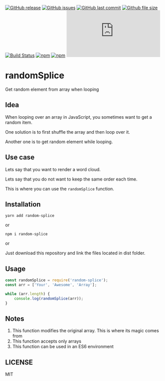 [![GitHub release](https://img.shields.io/github/release/scriptex/random-splice.svg)](https://github.com/scriptex/random-splice/releases/latest)
[![GitHub issues](https://img.shields.io/github/issues/scriptex/random-splice.svg)](https://github.com/scriptex/random-splice/issues)
[![GitHub last commit](https://img.shields.io/github/last-commit/scriptex/random-splice.svg)](https://github.com/scriptex/random-splice/commits/master)
[![Github file size](https://img.shields.io/github/size/scriptex/random-splice/dist/index.min.js.svg)](https://github.com/scriptex/random-splice)
[![Build Status](https://travis-ci.org/scriptex/random-splice.svg?branch=master)](https://travis-ci.org/scriptex/random-splice)
[![npm](https://img.shields.io/npm/dt/random-splice.svg)](https://www.npmjs.com/package/random-splice)
[![npm](https://img.shields.io/npm/v/random-splice.svg)](https://www.npmjs.com/package/random-splice)
[![Analytics](https://ga-beacon.appspot.com/UA-83446952-1/github.com/scriptex/random-splice/README.md)](https://github.com/scriptex/random-splice/)

# randomSplice

Get random element from array when looping

## Idea

When looping over an array in JavaScript, you sometimes want to get a random item.

One solution is to first shuffle the array and then loop over it.

Another one is to get random element while looping.

## Use case

Lets say that you want to render a word cloud.

Lets say that you do not want to keep the same order each time.

This is where you can use the `randomSplice` function.

## Installation

```console
yarn add random-splice
```

or

```console
npm i random-splice
```

or

Just download this repository and link the files located in dist folder.

## Usage

```javascript
const randomSplice = require('random-splice');
const arr = ['Your', 'Awesome', 'Array'];

while (arr.length) {
	console.log(randomSplice(arr));
}
```

## Notes

1.  This function modifies the original array. This is where its magic comes from
2.  This function accepts only arrays
3.  This function can be used in an ES6 environment

## LICENSE

MIT
